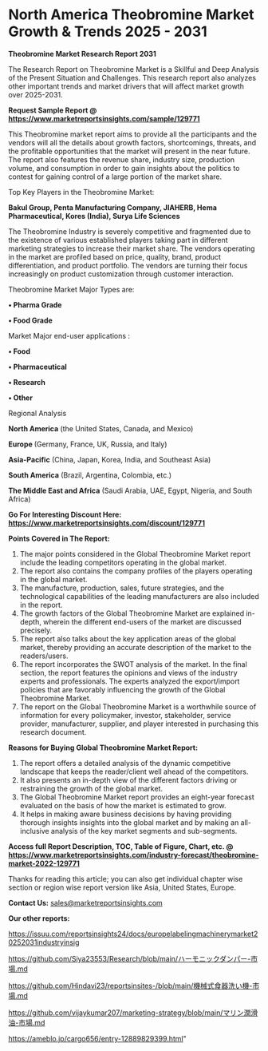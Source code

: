 # North America Theobromine Market Growth & Trends 2025 - 2031

<strong>Theobromine Market Research Report 2031</strong>

The Research Report on Theobromine Market is a Skillful and Deep Analysis of the Present Situation and Challenges. This research report also analyzes other important trends and market drivers that will affect market growth over 2025-2031.

<strong>Request Sample Report @ <a href=https://www.marketreportsinsights.com/sample/129771>https://www.marketreportsinsights.com/sample/129771</a></strong>

This Theobromine market report aims to provide all the participants and the vendors will all the details about growth factors, shortcomings, threats, and the profitable opportunities that the market will present in the near future. The report also features the revenue share, industry size, production volume, and consumption in order to gain insights about the politics to contest for gaining control of a large portion of the market share.

Top Key Players in the Theobromine Market:

<strong>Bakul Group, Penta Manufacturing Company, JIAHERB, Hema Pharmaceutical, Kores (India), Surya Life Sciences</strong>

The Theobromine Industry is severely competitive and fragmented due to the existence of various established players taking part in different marketing strategies to increase their market share. The vendors operating in the market are profiled based on price, quality, brand, product differentiation, and product portfolio. The vendors are turning their focus increasingly on product customization through customer interaction.

Theobromine Market Major Types are:

<strong>• Pharma Grade

• Food Grade</strong>

Market Major end-user applications :

<strong>• Food

• Pharmaceutical

• Research

• Other</strong>

Regional Analysis

</u><strong><b>North America</b></strong> (the United States, Canada, and Mexico)

<strong><b>Europe </b></strong>(Germany, France, UK, Russia, and Italy)

<strong><b>Asia-Pacific</b></strong> (China, Japan, Korea, India, and Southeast Asia)

<strong><b>South America</b></strong> (Brazil, Argentina, Colombia, etc.)

<strong><b>The Middle East and Africa</b></strong> (Saudi Arabia, UAE, Egypt, Nigeria, and South Africa)

<strong>Go For Interesting Discount Here: <a href=https://www.marketreportsinsights.com/discount/129771>https://www.marketreportsinsights.com/discount/129771</a></strong>

<strong>Points Covered in The Report:</strong>
<ol>
  <li>The major points considered in the Global Theobromine Market report include the leading competitors operating in the global market.</li>
  <li>The report also contains the company profiles of the players operating in the global market.</li>
  <li>The manufacture, production, sales, future strategies, and the technological capabilities of the leading manufacturers are also included in the report.</li>
  <li>The growth factors of the Global Theobromine Market are explained in-depth, wherein the different end-users of the market are discussed precisely.</li>
  <li>The report also talks about the key application areas of the global market, thereby providing an accurate description of the market to the readers/users.</li>
  <li>The report incorporates the SWOT analysis of the market. In the final section, the report features the opinions and views of the industry experts and professionals. The experts analyzed the export/import policies that are favorably influencing the growth of the Global Theobromine Market.</li>
  <li>The report on the Global Theobromine Market is a worthwhile source of information for every policymaker, investor, stakeholder, service provider, manufacturer, supplier, and player interested in purchasing this research document.</li>
</ol>
<strong>Reasons for Buying Global Theobromine Market Report:</strong>

<ol>
  <li>The report offers a detailed analysis of the dynamic competitive landscape that keeps the reader/client well ahead of the competitors.</li>
  <li>It also presents an in-depth view of the different factors driving or restraining the growth of the global market.</li>
  <li>The Global Theobromine Market report provides an eight-year forecast evaluated on the basis of how the market is estimated to grow.</li>
  <li>It helps in making aware business decisions by having providing thorough insights insights into the global market and by making an all-inclusive analysis of the key market segments and sub-segments.</li>
</ol>
<strong>Access full Report Description, TOC, Table of Figure, Chart, etc. @ <a href=https://www.marketreportsinsights.com/industry-forecast/theobromine-market-2022-129771>https://www.marketreportsinsights.com/industry-forecast/theobromine-market-2022-129771</a></strong>


Thanks for reading this article; you can also get individual chapter wise section or region wise report version like Asia, United States, Europe.

<strong>Contact Us:</strong>
sales@marketreportsinsights.com

<strong>Our other reports:</strong>

<a href=https://issuu.com/reportsinsights24/docs/europelabelingmachinerymarket20252031industryinsig>https://issuu.com/reportsinsights24/docs/europelabelingmachinerymarket20252031industryinsig</a>

<a href=https://github.com/Siya23553/Research/blob/main/ハーモニックダンパー-市場.md>https://github.com/Siya23553/Research/blob/main/ハーモニックダンパー-市場.md</a>

<a href=https://github.com/Hindavi23/reportsinsites-/blob/main/機械式食器洗い機-市場.md>https://github.com/Hindavi23/reportsinsites-/blob/main/機械式食器洗い機-市場.md</a>

<a href=https://github.com/vijaykumar207/marketing-strategy/blob/main/マリン潤滑油-市場.md>https://github.com/vijaykumar207/marketing-strategy/blob/main/マリン潤滑油-市場.md</a>

<a href=https://ameblo.jp/cargo656/entry-12889829399.html>https://ameblo.jp/cargo656/entry-12889829399.html</a>"
